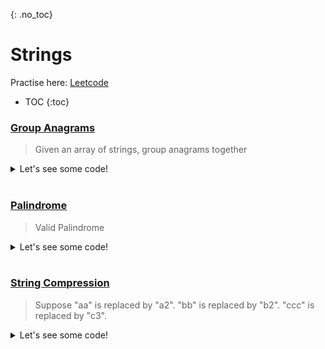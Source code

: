 {: .no_toc}
# Strings
Practise here: [Leetcode](https://leetcode.com/list?selectedList=90xfipte)

- TOC
{:toc}

### [Group Anagrams](https://leetcode.com/problems/group-anagrams/)

> Given an array of strings, group anagrams together

<details><summary markdown="span">Let's see some code!</summary>

```python
class Solution:
    def groupAnagrams(self, wordList):
        ans = collections.defaultdict(list)
        for word in wordList:
            count = [0] * 26
            for c in word:
                count[ord(c) - ord('a')] += 1
            ans[tuple(count)].append(word)
        return ans.values()

import collections
class Solution:
    def groupAnagrams(self, strs: List[str]) -> List[List[str]]:
        d = collections.defaultdict(list)
        for s in strs:
            d[frozenset(collections.Counter(s).items())].append(s)
        res = []
        for k,v in d.items():
            res.append(v)
        return res
```

</details>
<BR>

### [Palindrome](https://leetcode.com/problems/valid-palindrome/)

> Valid Palindrome

<details><summary markdown="span">Let's see some code!</summary>

```python

```

</details>
<BR>

### [String Compression](https://leetcode.com/problems/string-compression/)

> Suppose "aa" is replaced by "a2". "bb" is replaced by "b2". "ccc" is replaced by "c3".

<details><summary markdown="span">Let's see some code!</summary>

```python
class Solution:
    def compress(self, s: List[str]) -> int:
        count = 1
        res = ""
        prev = ''
        for i in range(1, len(s)):
            prev = s[i-1]
            curr = s[i]
            if curr==prev:
                count+=1
            else:
                res += prev + str(count) if count >1 else ''
                count=1

        res += prev + str(count) if count >1 else ''

        for i in range(0,len(res)):
            s[i] = res[i]

        return( len(res) )
```

</details>
<BR>